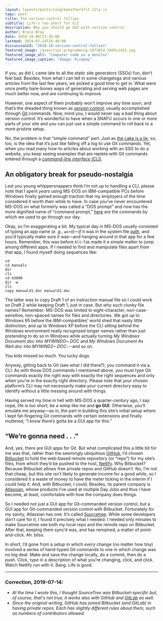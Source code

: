 ```yaml
---
layout: layouts/posts/singlepostherofit.11ty.js
tags: post
title: The version-control follies
subtitle: Life’s too short for CLI
description: Why you should go GUI with version control.
author: Bryce Wray
date: 2018-10-06T13:30:00
lastmod: 2019-07-14T16:40:00
discussionId: "2018-10-version-control-follies"
featured_image: javascript-programming-1873854_2605x1432.jpg
featured_image_alt: "Computer code on a monitor"
featured_image_caption: "Image: Pixabay"
---
```


If you, as did I, came late to all the static site generators (SSGs) fun, don’t feel bad. Besides, from what I can tell in some changelogs and various articles from the last few years, we picked a good time to get in. What were once pretty bare-bones ways of generating and serving web pages are much better now, and are continuing to improve.

However, one aspect of them probably won’t improve any time soon, and that’s the dreaded thing known as [*version control*](https://en.wikipedia.org/wiki/Version_control), usually accomplished through [Git](https://git-scm.com) commands. Now, mind you, I would never say a bad thing about version control. It’s wonderful to have when a SNAFU occurs in one or more parts of your site and you can just use a simple command to roll back to a more pristine setup.

No, the problem is that “simple command” part. Just as [the cake is a lie](https://knowyourmeme.com/memes/the-cake-is-a-lie), so, too, is the idea that it’s just like falling off a log to use Git commands. Yet, when you read many how-to articles about working with an SSG to do a website, you keep seeing examples that are replete with Git commands entered through a [*command-line interface* (CLI)](https://en.wikipedia.org/wiki/Command-line_interface).

## An obligatory break for pseudo-nostalgia

Lest you young whippersnappers think I’m not up to handling a CLI, please note that I spent *years* using MS-DOS on IBM-compatible PCs before Windows finally gained enough traction that my employers of the time considered it worth their while to have. In case you’ve never encountered MS-DOS on what formerly was called a “DOS prompt” and now has the more dignified name of “command prompt,” [here](https://www.lifewire.com/dos-commands-4070427) are the commands by which we used to go through our day.

Okay, so I’m exaggerating a bit. My typical day in MS-DOS usually consisted of typing an app name (*e. g.*, `word`)—*if* it was in the system file [path](https://www.pcmag.com/encyclopedia/term/41838/dos-path), and you’d typically make sure it was—and hanging around in that app for a few hours. Remember, this was before `Alt`-`Tab` made it a simple matter to jump among different apps. If I needed to find and manipulate files apart from that app, I found myself doing sequences like:

```batch
cd
cd manuals
dir
cls
cd m3600
dir -w
cls
copy manuald1.doc manuald2.doc
```

The latter was to copy Draft 1 of an instruction manual file so I could work on Draft 2 while keeping Draft 1, just in case. But why such clunky file names? Remember: MS-DOS was limited to eight-character, non-case-sensitive, non-spaced names for files and directories. We got up to Windows 95 before the IBM-compatibles’ world shed that nasty little distinction, and up to Windows XP before the CLI sitting behind the Windows environment really recognized longer names rather than just *pretending* to do so in Windows while actually turning *My Windows Document.doc* into *MYWINDO~.DOC* and *My Windows Document As Well.doc* into *MYWIND2~.DOC*---and so on.

You kids missed so much. You lucky dogs.

Anyway, gitting back to Git (see what I did there?), you command it via a CLI. As with those DOS commands I mentioned above, you must type Git commands exactly the right way with exactly the right sequences and only when you’re in the exactly right directory. Please note that your chosen platform’s CLI may not necessarily make your current directory easy to identify without a little messing around with things.

Having served my time in hell with MS-DOS a quarter-century ago, I say: nope, life is too short; be a wimp like me and **go GUI**. Otherwise, you’ll emulate me anyway—as in, the part in building this site’s initial setup where I kept fat-fingering Git commands with certain extensions and finally muttered, “I *know* there’s gotta be a GUI app for this.”

## “We’re gonna need&nbsp;.&nbsp;.&nbsp;.”

And, yes, there are GUI apps for Git. But what complicated this a little bit for me was that, rather than the seemingly ubiquitous [GitHub](https://github.com), I’d chosen [Bitbucket](https://bitbucket.org) to hold the web-based remote repository (or “repo”) for my site’s files, from which they’d be pushed to the host, [Netlify](https://netlify.com). Why Bitbucket? Because Bitbucket allows free private repos and GitHub doesn’t. No, I’m not that cheap, but this site isn’t likely to generate income for a good while, so I considered it a waste of money to have the meter ticking in the interim if I could help it. And, with Bitbucket, I could. Besides, its parent company is [Atlassian](https://www.atlassian.com/software), whose products I’ve used at multiple Day Jobs and thus I have become, at least, comfortable with how the company does things.

So I needed not just a GUI app for Git-commanded version control, but a GUI app for Git-commanded version control with Bitbucket. Fortunately for my sanity, Atlassian has one. It’s called [Sourcetree](https://www.sourcetreeapp.com). While some developers don’t care for it, I found it precisely what I needed. I needed only minutes to make Sourcetree see both my local repo and the remote repo on Bitbucket. After that, keeping them sync’d was, and has remained, a matter of point-and-click. Ah. bliss.

In short, I’d gone from a setup in which *every* change (no matter how tiny) involved a series of hand-typed Git commands to one in which change was no big deal. Make and save the change locally, do a commit, then do a push. Click, type in a description of what you’re changing, click, and click. Watch Netlify run with it. Bang. Life is good.

<hr />

### Correction, 2019-07-14:

- *At the time I wrote this, I thought SourceTree was Bitbucket-specific but, of course, that's not true; it works also with GitHub and [GitLab](https://gitlab.com) as well.*
- *Since the original writing, GitHub has joined Bitbucket (and GitLab) in having private repos. Each has slightly different rules about them, such as numbers of contributors allowed.*